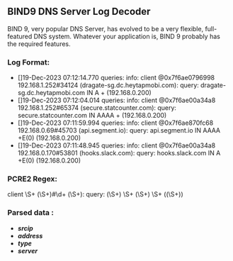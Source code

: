 ## BIND9 DNS Server Log Decoder
BIND 9, very popular DNS Server, has evolved to be a very flexible, full-featured DNS system. Whatever your application is, BIND 9 probably has the required features.
### Log Format:
- []19-Dec-2023 07:12:14.770 queries: info: client @0x7f6ae0796998 192.168.1.252#34124 (dragate-sg.dc.heytapmobi.com): query: dragate-sg.dc.heytapmobi.com IN A + (192.168.0.200)
- []19-Dec-2023 07:12:04.014 queries: info: client @0x7f6ae00a34a8 192.168.1.252#65374 (secure.statcounter.com): query: secure.statcounter.com IN AAAA + (192.168.0.200)
- []19-Dec-2023 07:11:59.994 queries: info: client @0x7f6ae870fc68 192.168.0.69#45703 (api.segment.io): query: api.segment.io IN AAAA +E(0) (192.168.0.200)
- []19-Dec-2023 07:11:48.945 queries: info: client @0x7f6ae00a34a8 192.168.0.170#53801 (hooks.slack.com): query: hooks.slack.com IN A +E(0) (192.168.0.200)

### PCRE2 Regex:
client \S+ (\S+)#\d+ \(\S+\): query: (\S+) \S+ (\S+) \S+ \((\S+)\)
### Parsed data :
* ***srcip***
* ***address***
* ***type***
* ***server***
